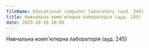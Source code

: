 ```yaml
---
fileName: Educational computer laboratory (aud. 245)
title: Навчальна комп'ютерна лабораторія (ауд. 245)
date: 2025-10-16 18:05
---
```

Навчальна комп'ютерна лабораторія (ауд. 245)